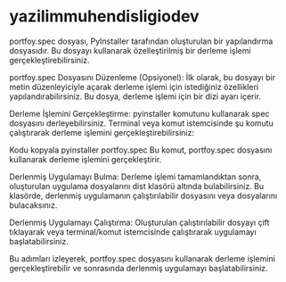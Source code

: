 # yazilimmuhendisligiodev

portfoy.spec dosyası, PyInstaller tarafından oluşturulan bir yapılandırma dosyasıdır. Bu dosyayı kullanarak özelleştirilmiş bir derleme işlemi gerçekleştirebilirsiniz.

portfoy.spec Dosyasını Düzenleme (Opsiyonel): İlk olarak, bu dosyayı bir metin düzenleyiciyle açarak derleme işlemi için istediğiniz özellikleri yapılandırabilirsiniz. Bu dosya, derleme işlemi için bir dizi ayarı içerir.

Derleme İşlemini Gerçekleştirme: pyinstaller komutunu kullanarak spec dosyasını derleyebilirsiniz. Terminal veya komut istemcisinde şu komutu çalıştırarak derleme işlemini gerçekleştirebilirsiniz:

Kodu kopyala
pyinstaller portfoy.spec
Bu komut, portfoy.spec dosyasını kullanarak derleme işlemini gerçekleştirir.

Derlenmiş Uygulamayı Bulma: Derleme işlemi tamamlandıktan sonra, oluşturulan uygulama dosyalarını dist klasörü altında bulabilirsiniz. Bu klasörde, derlenmiş uygulamanın çalıştırılabilir dosyasını veya dosyalarını bulacaksınız.

Derlenmiş Uygulamayı Çalıştırma: Oluşturulan çalıştırılabilir dosyayı çift tıklayarak veya terminal/komut istemcisinde çalıştırarak uygulamayı başlatabilirsiniz.

Bu adımları izleyerek, portfoy.spec dosyasını kullanarak derleme işlemini gerçekleştirebilir ve sonrasında derlenmiş uygulamayı başlatabilirsiniz.



